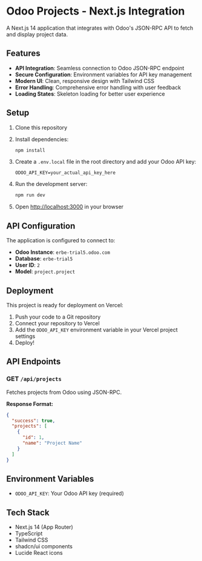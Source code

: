 # Odoo Projects - Next.js Integration

A Next.js 14 application that integrates with Odoo's JSON-RPC API to fetch and display project data.

## Features

- **API Integration**: Seamless connection to Odoo JSON-RPC endpoint
- **Secure Configuration**: Environment variables for API key management
- **Modern UI**: Clean, responsive design with Tailwind CSS
- **Error Handling**: Comprehensive error handling with user feedback
- **Loading States**: Skeleton loading for better user experience

## Setup

1. Clone this repository
2. Install dependencies:
   ```bash
   npm install
   ```

3. Create a `.env.local` file in the root directory and add your Odoo API key:
   ```
   ODOO_API_KEY=your_actual_api_key_here
   ```

4. Run the development server:
   ```bash
   npm run dev
   ```

5. Open [http://localhost:3000](http://localhost:3000) in your browser

## API Configuration

The application is configured to connect to:
- **Odoo Instance**: `erbe-trial5.odoo.com`
- **Database**: `erbe-trial5`
- **User ID**: `2`
- **Model**: `project.project`

## Deployment

This project is ready for deployment on Vercel:

1. Push your code to a Git repository
2. Connect your repository to Vercel
3. Add the `ODOO_API_KEY` environment variable in your Vercel project settings
4. Deploy!

## API Endpoints

### GET `/api/projects`

Fetches projects from Odoo using JSON-RPC.

**Response Format:**
```json
{
  "success": true,
  "projects": [
    {
      "id": 1,
      "name": "Project Name"
    }
  ]
}
```

## Environment Variables

- `ODOO_API_KEY`: Your Odoo API key (required)

## Tech Stack

- Next.js 14 (App Router)
- TypeScript
- Tailwind CSS
- shadcn/ui components
- Lucide React icons